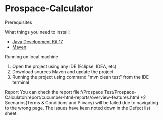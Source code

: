 # Prospace-Calculator

Prerequisites

What things you need to install:
- [Java Development Kit 17](https://www.oracle.com/java/technologies/javase/jdk17-archive-downloads.html) 
- [Maven](https://maven.apache.org/install.html)

Running on local machine
  1. Open the project using any IDE (Eclipse, IDEA, etc)
  2. Download sources Maven and update the project
  3. Running the project using command "mvn clean test" from the IDE terminal

Report
You can check the report file://Prospace Test/Prospace-Calculator/report/cucumber-html-reports/overview-features.html
*2 Scenarios(Terms & Conditions and Privacy) will be failed due to navigating to the wrong page. The issues have been noted down in the Defect list sheet.
